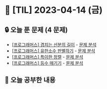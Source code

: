 # 📆 [TIL] 2023-04-14 (금)

## 🔒 오늘 푼 문제 (4 문제)

- [[프로그래머스] 겹치는 선분의 길이](https://school.programmers.co.kr/learn/courses/30/lessons/120876) - [문제 분석](https://monsta-zo.github.io/ps/ps-%EA%B2%B9%EC%B9%98%EB%8A%94%EC%84%A0%EB%B6%84%EC%9D%98%EA%B8%B8%EC%9D%B4/)
- [[프로그래머스] 유한소수 판별하기](https://school.programmers.co.kr/learn/courses/30/lessons/120878) - [문제 분석](https://monsta-zo.github.io/ps/ps-%EC%9C%A0%ED%95%9C%EC%86%8C%EC%88%98%ED%8C%90%EB%B3%84%ED%95%98%EA%B8%B0/)
- [[프로그래머스] 특이한 정렬](https://school.programmers.co.kr/learn/courses/30/lessons/120880) - [문제 분석](https://monsta-zo.github.io/ps/ps-%ED%8A%B9%EC%9D%B4%ED%95%9C%EC%A0%95%EB%A0%AC/)
- [[프로그래머스] 등수 매기기](https://school.programmers.co.kr/learn/courses/30/lessons/120882) - [문제 분석](https://monsta-zo.github.io/ps/ps-%EB%93%B1%EC%88%98%EB%A7%A4%EA%B8%B0%EA%B8%B0/)

## 📝 오늘 공부한 내용

